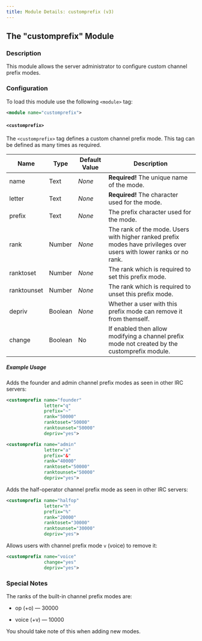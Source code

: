 ```yaml
---
title: Module Details: customprefix (v3)
---
```


## The "customprefix" Module

### Description

This module allows the server administrator to configure custom channel prefix modes.

### Configuration

To load this module use the following `<module>` tag:

```xml
<module name="customprefix">
```

#### `<customprefix>`

The `<customprefix>` tag defines a custom channel prefix mode. This tag can be defined as many times as required.

Name        | Type    | Default Value | Description
----------- | ------- | ------------- | -----------
name        | Text    | *None*        | **Required!** The unique name of the mode.
letter      | Text    | *None*        | **Required!** The character used for the mode.
prefix      | Text    | *None*        | The prefix character used for the mode.
rank        | Number  | *None*        | The rank of the mode. Users with higher ranked prefix modes have privileges over users with lower ranks or no rank.
ranktoset   | Number  | *None*        | The rank which is required to set this prefix mode.
ranktounset | Number  | *None*        | The rank which is required to unset this prefix mode.
depriv      | Boolean | *None*        | Whether a user with this prefix mode can remove it from themself.
change      | Boolean | No            | If enabled then allow modifying a channel prefix mode not created by the customprefix module.

##### Example Usage

Adds the founder and admin channel prefix modes as seen in other IRC servers:

```xml
<customprefix name="founder"
              letter="q"
              prefix="~"
              rank="50000"
              ranktoset="50000"
              ranktounset="50000"
              depriv="yes">

<customprefix name="admin"
              letter="a"
              prefix="&"
              rank="40000"
              ranktoset="50000"
              ranktounset="50000"
              depriv="yes">
```

Adds the half-operator channel prefix mode as seen in other IRC servers:

```xml
<customprefix name="halfop"
              letter="h"
              prefix="%"
              rank="20000"
              ranktoset="30000"
              ranktounset="30000"
              depriv="yes">
```

Allows users with channel prefix mode `v` (voice) to remove it:

```xml
<customprefix name="voice"
              change="yes"
              depriv="yes">
```

### Special Notes

The ranks of the built-in channel prefix modes are:

- op (+o) &mdash; 30000

- voice (+v) &mdash; 10000

You should take note of this when adding new modes.
